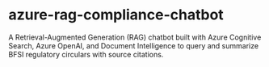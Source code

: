 # azure-rag-compliance-chatbot
A Retrieval-Augmented Generation (RAG) chatbot built with Azure Cognitive Search, Azure OpenAI, and Document Intelligence to query and summarize BFSI regulatory circulars with source citations.
